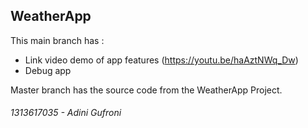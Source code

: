 ## WeatherApp
This main branch has :
- Link video demo of app features (https://youtu.be/haAztNWq_Dw)
- Debug app

Master branch has the source code from the WeatherApp Project.

###### 1313617035 - Adini Gufroni
